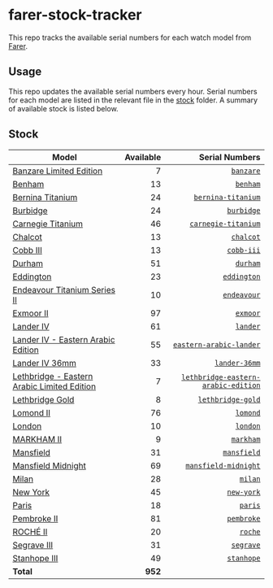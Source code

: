 # farer-stock-tracker

This repo tracks the available serial numbers for each watch model from [Farer](https://farer.com).

## Usage

This repo updates the available serial numbers every hour. Serial numbers for each model are listed in the relevant file in the [stock](./stock) folder. A summary of available stock is listed below.

## Stock

| Model | Available | Serial Numbers |
| ----- | --------: | -------------: |
| [Banzare Limited Edition](https://usd.farer.com/products/banzare) | 7 | [`banzare`](./stock/banzare) |
| [Benham](https://usd.farer.com/products/benham) | 13 | [`benham`](./stock/benham) |
| [Bernina Titanium](https://usd.farer.com/products/bernina-titanium) | 24 | [`bernina-titanium`](./stock/bernina-titanium) |
| [Burbidge](https://usd.farer.com/products/burbidge) | 24 | [`burbidge`](./stock/burbidge) |
| [Carnegie Titanium](https://usd.farer.com/products/carnegie-titanium) | 46 | [`carnegie-titanium`](./stock/carnegie-titanium) |
| [Chalcot](https://usd.farer.com/products/chalcot) | 13 | [`chalcot`](./stock/chalcot) |
| [Cobb III](https://usd.farer.com/products/cobb-iii) | 13 | [`cobb-iii`](./stock/cobb-iii) |
| [Durham](https://usd.farer.com/products/durham) | 51 | [`durham`](./stock/durham) |
| [Eddington](https://usd.farer.com/products/eddington) | 23 | [`eddington`](./stock/eddington) |
| [Endeavour Titanium Series II](https://usd.farer.com/products/endeavour) | 10 | [`endeavour`](./stock/endeavour) |
| [Exmoor II](https://usd.farer.com/products/exmoor) | 97 | [`exmoor`](./stock/exmoor) |
| [Lander IV](https://usd.farer.com/products/lander) | 61 | [`lander`](./stock/lander) |
| [Lander IV - Eastern Arabic Edition](https://usd.farer.com/products/eastern-arabic-lander) | 55 | [`eastern-arabic-lander`](./stock/eastern-arabic-lander) |
| [Lander IV 36mm](https://usd.farer.com/products/lander-36mm) | 33 | [`lander-36mm`](./stock/lander-36mm) |
| [Lethbridge - Eastern Arabic Limited Edition](https://usd.farer.com/products/lethbridge-eastern-arabic-edition) | 7 | [`lethbridge-eastern-arabic-edition`](./stock/lethbridge-eastern-arabic-edition) |
| [Lethbridge Gold](https://usd.farer.com/products/lethbridge-gold) | 8 | [`lethbridge-gold`](./stock/lethbridge-gold) |
| [Lomond II](https://usd.farer.com/products/lomond) | 76 | [`lomond`](./stock/lomond) |
| [London](https://usd.farer.com/products/london) | 10 | [`london`](./stock/london) |
| [MARKHAM II](https://usd.farer.com/products/markham) | 9 | [`markham`](./stock/markham) |
| [Mansfield](https://usd.farer.com/products/mansfield) | 31 | [`mansfield`](./stock/mansfield) |
| [Mansfield Midnight](https://usd.farer.com/products/mansfield-midnight) | 69 | [`mansfield-midnight`](./stock/mansfield-midnight) |
| [Milan](https://usd.farer.com/products/milan) | 28 | [`milan`](./stock/milan) |
| [New York](https://usd.farer.com/products/new-york) | 45 | [`new-york`](./stock/new-york) |
| [Paris](https://usd.farer.com/products/paris) | 18 | [`paris`](./stock/paris) |
| [Pembroke II](https://usd.farer.com/products/pembroke) | 81 | [`pembroke`](./stock/pembroke) |
| [ROCHÉ II](https://usd.farer.com/products/roche) | 20 | [`roche`](./stock/roche) |
| [Segrave III](https://usd.farer.com/products/segrave) | 31 | [`segrave`](./stock/segrave) |
| [Stanhope III](https://usd.farer.com/products/stanhope) | 49 | [`stanhope`](./stock/stanhope) |
| **Total** | **952** | |
